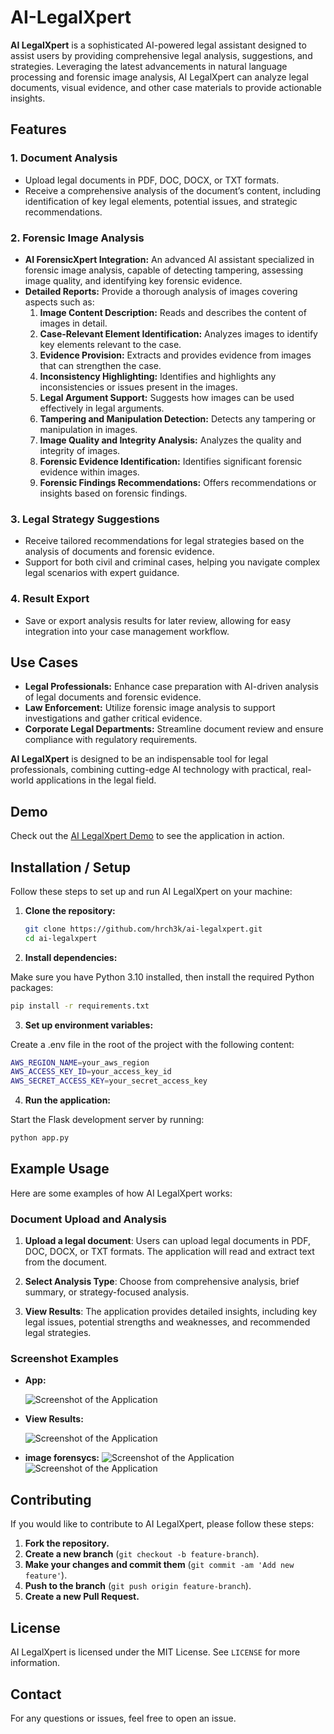 # AI-LegalXpert

**AI LegalXpert** is a sophisticated AI-powered legal assistant designed to assist users by providing comprehensive legal analysis, suggestions, and strategies. Leveraging the latest advancements in natural language processing and forensic image analysis, AI LegalXpert can analyze legal documents, visual evidence, and other case materials to provide actionable insights.

## Features

### 1. Document Analysis
- Upload legal documents in PDF, DOC, DOCX, or TXT formats.
- Receive a comprehensive analysis of the document’s content, including identification of key legal elements, potential issues, and strategic recommendations.

### 2. Forensic Image Analysis
- **AI ForensicXpert Integration:** An advanced AI assistant specialized in forensic image analysis, capable of detecting tampering, assessing image quality, and identifying key forensic evidence.
- **Detailed Reports:** Provide a thorough analysis of images covering aspects such as:
  1. **Image Content Description:** Reads and describes the content of images in detail.
  2. **Case-Relevant Element Identification:** Analyzes images to identify key elements relevant to the case.
  3. **Evidence Provision:** Extracts and provides evidence from images that can strengthen the case.
  4. **Inconsistency Highlighting:** Identifies and highlights any inconsistencies or issues present in the images.
  5. **Legal Argument Support:** Suggests how images can be used effectively in legal arguments.
  6. **Tampering and Manipulation Detection:** Detects any tampering or manipulation in images.
  7. **Image Quality and Integrity Analysis:** Analyzes the quality and integrity of images.
  8. **Forensic Evidence Identification:** Identifies significant forensic evidence within images.
  9. **Forensic Findings Recommendations:** Offers recommendations or insights based on forensic findings.

### 3. Legal Strategy Suggestions
- Receive tailored recommendations for legal strategies based on the analysis of documents and forensic evidence.
- Support for both civil and criminal cases, helping you navigate complex legal scenarios with expert guidance.

### 4. Result Export
- Save or export analysis results for later review, allowing for easy integration into your case management workflow.

## Use Cases
- **Legal Professionals:** Enhance case preparation with AI-driven analysis of legal documents and forensic evidence.
- **Law Enforcement:** Utilize forensic image analysis to support investigations and gather critical evidence.
- **Corporate Legal Departments:** Streamline document review and ensure compliance with regulatory requirements.

**AI LegalXpert** is designed to be an indispensable tool for legal professionals, combining cutting-edge AI technology with practical, real-world applications in the legal field.


## Demo

Check out the [AI LegalXpert Demo](https://0869-89-142-161-240.ngrok-free.app) to see the application in action.


## Installation / Setup

Follow these steps to set up and run AI LegalXpert on your machine:
1. **Clone the repository:**

   ```bash
   git clone https://github.com/hrch3k/ai-legalxpert.git
   cd ai-legalxpert
   ```

2. **Install dependencies:**

  Make sure you have Python 3.10 installed, then install the required Python packages:

   ```bash
   pip install -r requirements.txt
   ```

3. **Set up environment variables:**

  Create a .env file in the root of the project with the following content:

   ```bash
   AWS_REGION_NAME=your_aws_region
   AWS_ACCESS_KEY_ID=your_access_key_id
   AWS_SECRET_ACCESS_KEY=your_secret_access_key
  ```


4. **Run the application:**

  Start the Flask development server by running:

   ```bash
   python app.py
```


## Example Usage

Here are some examples of how AI LegalXpert works:

### Document Upload and Analysis

1. **Upload a legal document**: Users can upload legal documents in PDF, DOC, DOCX, or TXT formats. The application will read and extract text from the document.

2. **Select Analysis Type**: Choose from comprehensive analysis, brief summary, or strategy-focused analysis.

3. **View Results**: The application provides detailed insights, including key legal issues, potential strengths and weaknesses, and recommended legal strategies.

### Screenshot Examples

- **App:**

  ![Screenshot of the Application](screenshot1.jpg)

  

- **View Results:**

  ![Screenshot of the Application](result.jpg)


- **image forensycs:**
  ![Screenshot of the Application](dummy_forensic_image.jpg)
  ![Screenshot of the Application](imagereport.jpg)

## Contributing

If you would like to contribute to AI LegalXpert, please follow these steps:

1. **Fork the repository.**
2. **Create a new branch** (`git checkout -b feature-branch`).
3. **Make your changes and commit them** (`git commit -am 'Add new feature'`).
4. **Push to the branch** (`git push origin feature-branch`).
5. **Create a new Pull Request.**

## License

AI LegalXpert is licensed under the MIT License. See `LICENSE` for more information.

## Contact

For any questions or issues, feel free to open an issue.

